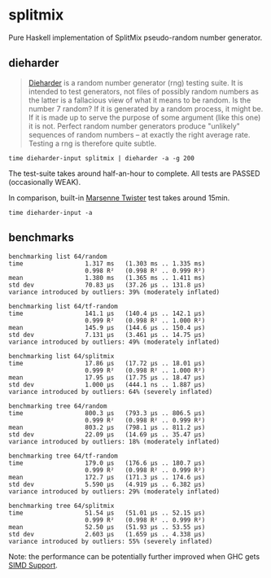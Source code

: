 # splitmix

Pure Haskell implementation of SplitMix pseudo-random number generator.

## dieharder

> [Dieharder](http://webhome.phy.duke.edu/~rgb/General/dieharder.php) is a random
number generator (rng) testing suite. It is intended to test generators, not
files of possibly random numbers as the latter is a fallacious view of what it
means to be random. Is the number 7 random? If it is generated by a random
process, it might be. If it is made up to serve the purpose of some argument
(like this one) it is not. Perfect random number generators produce "unlikely"
sequences of random numbers &ndash; at exactly the right average rate. Testing a rng
is therefore quite subtle.

```
time dieharder-input splitmix | dieharder -a -g 200
```

The test-suite takes around half-an-hour to complete.
All tests are PASSED (occasionally WEAK).

In comparison, built-in [Marsenne Twister](https://en.wikipedia.org/wiki/Mersenne_Twister)
test takes around 15min.

```
time dieharder-input -a
```

## benchmarks

```
benchmarking list 64/random
time                 1.317 ms   (1.303 ms .. 1.335 ms)
                     0.998 R²   (0.998 R² .. 0.999 R²)
mean                 1.380 ms   (1.365 ms .. 1.411 ms)
std dev              70.83 μs   (37.26 μs .. 131.8 μs)
variance introduced by outliers: 39% (moderately inflated)

benchmarking list 64/tf-random
time                 141.1 μs   (140.4 μs .. 142.1 μs)
                     0.999 R²   (0.998 R² .. 1.000 R²)
mean                 145.9 μs   (144.6 μs .. 150.4 μs)
std dev              7.131 μs   (3.461 μs .. 14.75 μs)
variance introduced by outliers: 49% (moderately inflated)

benchmarking list 64/splitmix
time                 17.86 μs   (17.72 μs .. 18.01 μs)
                     0.999 R²   (0.998 R² .. 1.000 R²)
mean                 17.95 μs   (17.75 μs .. 18.47 μs)
std dev              1.000 μs   (444.1 ns .. 1.887 μs)
variance introduced by outliers: 64% (severely inflated)

benchmarking tree 64/random
time                 800.3 μs   (793.3 μs .. 806.5 μs)
                     0.999 R²   (0.998 R² .. 0.999 R²)
mean                 803.2 μs   (798.1 μs .. 811.2 μs)
std dev              22.09 μs   (14.69 μs .. 35.47 μs)
variance introduced by outliers: 18% (moderately inflated)

benchmarking tree 64/tf-random
time                 179.0 μs   (176.6 μs .. 180.7 μs)
                     0.999 R²   (0.998 R² .. 0.999 R²)
mean                 172.7 μs   (171.3 μs .. 174.6 μs)
std dev              5.590 μs   (4.919 μs .. 6.382 μs)
variance introduced by outliers: 29% (moderately inflated)

benchmarking tree 64/splitmix
time                 51.54 μs   (51.01 μs .. 52.15 μs)
                     0.999 R²   (0.998 R² .. 0.999 R²)
mean                 52.50 μs   (51.93 μs .. 53.55 μs)
std dev              2.603 μs   (1.659 μs .. 4.338 μs)
variance introduced by outliers: 55% (severely inflated)
```

Note: the performance can be potentially further improved when GHC gets
[SIMD Support](https://ghc.haskell.org/trac/ghc/wiki/SIMD/Implementation/Status).
